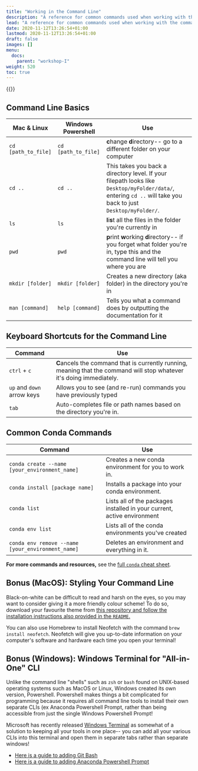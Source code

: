 ```yaml
---
title: "Working in the Command Line"
description: "A reference for common commands used when working with the command line interface (CLI)."
lead: "A reference for common commands used when working with the command line interface (CLI)."
date: 2020-11-12T13:26:54+01:00
lastmod: 2020-11-12T13:26:54+01:00
draft: false
images: []
menu:
  docs:
    parent: "workshop-I"
weight: 520
toc: true
---
```


{{<alert icon=":mega:" context="warning" text="<b>Don't use spaces</b> in your file or folder names! This can result in errors where your computer thinks the name is a command-- instead, replace spaces with underscores (Ex. <q>coding_workshop</q> rather than <q>coding workshop</q>)"  />}}  

## Command Line Basics
| Mac & Linux       | Windows Powershell         | Use         |
| ----------------- | ----------------- | ----------- |
| `cd [path_to_file]` | `cd [path_to_file]` | **c**hange **d**irectory-- go to a different folder on your computer |
|  `cd ..`             | `cd ..`               | This takes you back a directory level. If your filepath looks like `Desktop/myFolder/data/`, entering `cd ..` will take you back to just `Desktop/myFolder/`. |
|  `ls`             | `ls`                | **l**i**s**t all the files in the folder you're currently in  |
| `pwd`               | `pwd`               | **p**rint **w**orking **d**irectory-- if you forget what folder you're in, type this and the command line will tell you where you are |
| `mkdir [folder]`    | `mkdir [folder]`    | Creates a new directory (aka folder) in the directory you're in |
| `man [command]`     | `help [command]`    | Tells you what a command does by outputting the documentation for it |

## Keyboard Shortcuts for the Command Line
| Command       							| Use         |
| --------------------------- | ----------- |
| `ctrl` + `c`										| **C**ancels the command that is currently running, meaning that the command will stop whatever it's doing immediately. |
| `up` and `down` arrow keys	| Allows you to see (and re-run) commands you have previously typed |
| `tab`   											| Auto-completes file or path names based on the directory you're in.  |

## Common Conda Commands
| Command    							   		 										| Use         |
| ------------------------------------------------- | ----------- |
| `conda create --name [your_environment_name]`   		| Creates a new conda environment for you to work in. |
|	`conda install [package name]`  							  		| Installs a package into your conda environment. |
|	`conda list` 																	 		  |	Lists all of the packages installed in your current, active environment |
|	`conda env list` 															  		|	Lists all of the conda environments you've created |
|	`conda env remove --name [your_environment_name]`   | Deletes an environment and everything in it. |

**For more commands and resources,** see the [full `conda` cheat sheet](https://docs.conda.io/projects/conda/en/4.6.0/_downloads/52a95608c49671267e40c689e0bc00ca/conda-cheatsheet.pdf).

## Bonus (MacOS): Styling Your Command Line
Black-on-white can be difficult to read and harsh on the eyes, so you may want to consider giving it a more friendly colour scheme! To do so, download your favourite theme from [this repository and follow the installation instructions also provided in the `README`.](https://github.com/lysyi3m/macos-terminal-themes)

You can also use Homebrew to install Neofetch with the command `brew install neofetch`. Neofetch will give you up-to-date information on your computer's software and hardware each time you open your terminal!

## Bonus (Windows): Windows Terminal for "All-in-One" CLI
Unlike the command line "shells" such as `zsh` or `bash` found on UNIX-based operating systems such as MacOS or Linux, Windows created its own version, Powershell. Powershell makes things a bit complicated for programming because it requires all command line tools to install their own separate CLIs (ex Anaconda Powershell Prompt, rather than being accessible from just the single Windows Powershell Prompt! 

Microsoft has recently released [Windows Terminal](https://apps.microsoft.com/store/detail/windows-terminal/9N0DX20HK701?hl=en-ca&gl=CA) as somewhat of a solution to keeping all your tools in one place-- you can add all your various CLIs into this terminal and open them in separate tabs rather than separate windows!

- [Here is a guide to adding Git Bash](https://www.timschaeps.be/post/adding-git-bash-to-windows-terminal/)
- [Here is a guide to adding Anaconda Powershell Prompt](https://medium.com/@shouke.wei/windows-python-developers-had-better-setup-earlier-iv-add-anaconda-powershell-on-windows-8942dd9cc1a)

